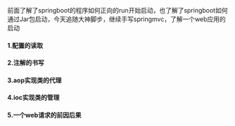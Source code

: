 前面了解了springboot的程序如何正向的run开始启动，也了解了springboot如何通过Jar包启动，今天追随大神脚步，继续手写springmvc，了解一个web应用的启动

#### 1.配置的读取

#### 2.注解的书写

#### 3.aop实现类的代理

#### 4.ioc实现类的管理

#### 5.一个web请求的前因后果